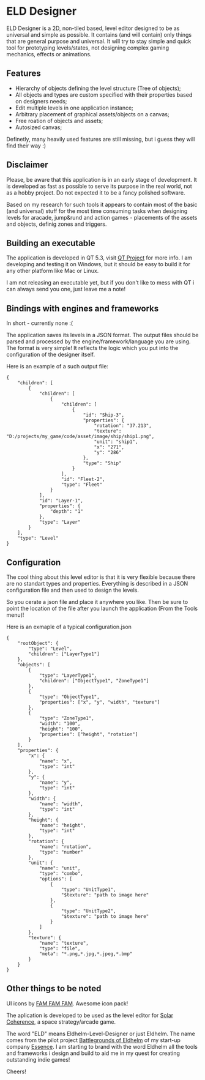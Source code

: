 # ELD Designer

ELD Designer is a 2D, non-tiled based, level editor designed to be as universal and simple as possible. It contains (and will contain) only things that are general purpose and universal. It will try to stay simple and quick tool for prototyping levels/states, not designing complex gaming mechanics, effects or animations.

## Features

* Hierarchy of objects defining the level structure (Tree of objects);
* All objects and types are custom specified with their properties based on designers needs;
* Edit multiple levels in one application instance;
* Arbitrary placement of graphical assets/objects on a canvas;
* Free roation of objects and assets;
* Autosized canvas;

Definetly, many heavily used features are still missing, but i guess they will find their way :)

## Disclaimer

Please, be aware that this application is in an early stage of development. It is developed as fast as possible to serve its purpose in the real world, not as a hobby project. Do not expected it to be a fancy polished software.

Based on my research for such tools it appears to contain most of the basic (and universal) stuff for the most time consuming tasks when designing levels for aracade, jump&rund and action games - placements of the assets and objects, definig zones and triggers.

## Building an executable

The application is developed in QT 5.3, visit [QT Project](http://qt-project.org/) for more info. I am developing and testing it on Windows, but it should be easy to build it for any other platform like Mac or Linux.

I am not releasing an executable yet, but if you don't like to mess with QT i can always send you one, just leave me a note!

## Bindings with engines and frameworks

In short - currently none :(

The application saves its levels in a JSON format. The output files should be parsed and processed by the engine/framework/language you are using. The format is very simple! It reflects the logic which you put into the configuration of the designer itself.

Here is an example of a such output file:
```
{
    "children": [
        {
            "children": [
                {
                    "children": [
                        {
                            "id": "Ship-3",
                            "properties": {
                                "rotation": "37.213",
                                "texture": "D:/projects/my_game/code/asset/image/ship/ship1.png",
                                "unit": "ship1",
                                "x": "271",
                                "y": "286"
                            },
                            "type": "Ship"
                        }
                    ],
                    "id": "Fleet-2",
                    "type": "Fleet"
                }
            ],
            "id": "Layer-1",
            "properties": {
                "depth": "1"
            },
            "type": "Layer"
        }
    ],
    "type": "Level"
}
```

## Configuration

The cool thing about this level editor is that it is very flexible because there are no standart types and properties. Everything is described in a JSON configuration file and then used to design the levels.

So you cerate a json file and place it anywhere you like. Then be sure to point the location of the file after you launch the application (From the Tools menu)!

Here is an exmaple of a typical configuration.json
```
{
	"rootObject": {
		"type": "Level",
		"children": ["LayerType1"]
	},
	"objects": [
		{ 
			"type": "LayerType1",
			"children": ["ObjectType1", "ZoneType1"]
		},
		{
			"type": "ObjectType1",
			"properties": ["x", "y", "width", "texture"]
		},
		{
			"type": "ZoneType1",
			"width": "100",
			"height": "100",
			"properties": ["height", "rotation"]
		}
	],
	"properties": {
		"x": { 
			"name": "x",
			"type": "int" 
		},
		"y": { 
			"name": "y",
			"type": "int" 
		},
		"width": { 
			"name": "width",
			"type": "int" 
		},
		"height": { 
			"name": "height",
			"type": "int" 
		},
		"rotation": { 
			"name": "rotation",
			"type": "number" 
		},
		"unit": {
			"name": "unit",
			"type": "combo",
			"options": [
				{
					"type": "UnitType1", 
					"$texture": "path to image here"
				},
				{
					"type": "UnitType2",
					"$texture": "path to image here"
				}
			]
		},
		"texture": {
			"name": "texture",
			"type": "file",
			"meta": "*.png,*.jpg,*.jpeg,*.bmp"
		}
	}
}
```

## Other things to be noted

UI icons by [FAM FAM FAM](http://www.famfamfam.com/lab/icons/silk/). Awesome icon pack!

The aplication is developed to be used as the level editor for [Solar Coherence](http://solarcoherence.com), a space strategy/arcade game.

The word "ELD" means Eldhelm-Level-Designer or just Eldhelm. The name comes from the pilot project [Battlegrounds of Eldhelm](http://eldhelm.essenceworks.com) of my start-up company [Essence](http://essenceworks.com). I am starting to brand with the word Eldhelm all the tools and frameworks i design and build to aid me in my quest for creating outstanding indie games!

Cheers!